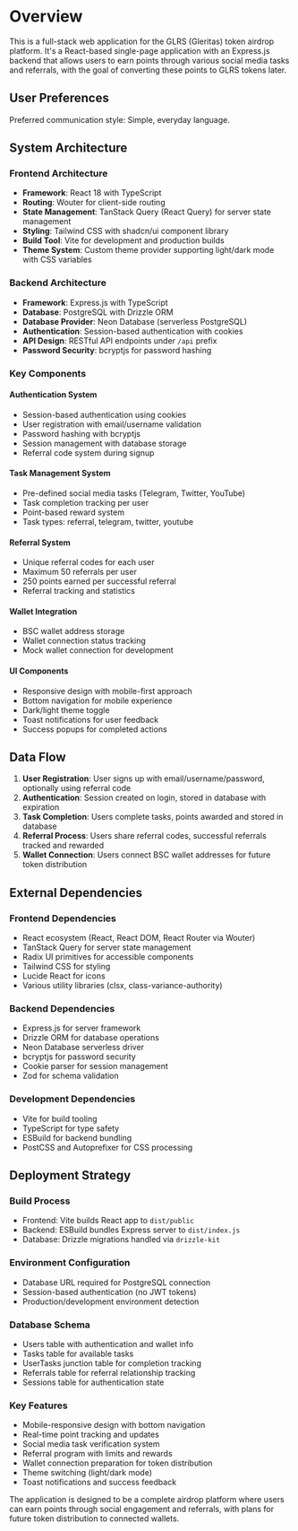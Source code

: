 # Overview

This is a full-stack web application for the GLRS (Gleritas) token airdrop platform. It's a React-based single-page application with an Express.js backend that allows users to earn points through various social media tasks and referrals, with the goal of converting these points to GLRS tokens later.

## User Preferences

Preferred communication style: Simple, everyday language.

## System Architecture

### Frontend Architecture
- **Framework**: React 18 with TypeScript
- **Routing**: Wouter for client-side routing
- **State Management**: TanStack Query (React Query) for server state management
- **Styling**: Tailwind CSS with shadcn/ui component library
- **Build Tool**: Vite for development and production builds
- **Theme System**: Custom theme provider supporting light/dark mode with CSS variables

### Backend Architecture
- **Framework**: Express.js with TypeScript
- **Database**: PostgreSQL with Drizzle ORM
- **Database Provider**: Neon Database (serverless PostgreSQL)
- **Authentication**: Session-based authentication with cookies
- **API Design**: RESTful API endpoints under `/api` prefix
- **Password Security**: bcryptjs for password hashing

### Key Components

#### Authentication System
- Session-based authentication using cookies
- User registration with email/username validation
- Password hashing with bcryptjs
- Session management with database storage
- Referral code system during signup

#### Task Management System
- Pre-defined social media tasks (Telegram, Twitter, YouTube)
- Task completion tracking per user
- Point-based reward system
- Task types: referral, telegram, twitter, youtube

#### Referral System
- Unique referral codes for each user
- Maximum 50 referrals per user
- 250 points earned per successful referral
- Referral tracking and statistics

#### Wallet Integration
- BSC wallet address storage
- Wallet connection status tracking
- Mock wallet connection for development

#### UI Components
- Responsive design with mobile-first approach
- Bottom navigation for mobile experience
- Dark/light theme toggle
- Toast notifications for user feedback
- Success popups for completed actions

## Data Flow

1. **User Registration**: User signs up with email/username/password, optionally using referral code
2. **Authentication**: Session created on login, stored in database with expiration
3. **Task Completion**: Users complete tasks, points awarded and stored in database
4. **Referral Process**: Users share referral codes, successful referrals tracked and rewarded
5. **Wallet Connection**: Users connect BSC wallet addresses for future token distribution

## External Dependencies

### Frontend Dependencies
- React ecosystem (React, React DOM, React Router via Wouter)
- TanStack Query for server state management
- Radix UI primitives for accessible components
- Tailwind CSS for styling
- Lucide React for icons
- Various utility libraries (clsx, class-variance-authority)

### Backend Dependencies
- Express.js for server framework
- Drizzle ORM for database operations
- Neon Database serverless driver
- bcryptjs for password security
- Cookie parser for session management
- Zod for schema validation

### Development Dependencies
- Vite for build tooling
- TypeScript for type safety
- ESBuild for backend bundling
- PostCSS and Autoprefixer for CSS processing

## Deployment Strategy

### Build Process
- Frontend: Vite builds React app to `dist/public`
- Backend: ESBuild bundles Express server to `dist/index.js`
- Database: Drizzle migrations handled via `drizzle-kit`

### Environment Configuration
- Database URL required for PostgreSQL connection
- Session-based authentication (no JWT tokens)
- Production/development environment detection

### Database Schema
- Users table with authentication and wallet info
- Tasks table for available tasks
- UserTasks junction table for completion tracking
- Referrals table for referral relationship tracking
- Sessions table for authentication state

### Key Features
- Mobile-responsive design with bottom navigation
- Real-time point tracking and updates
- Social media task verification system
- Referral program with limits and rewards
- Wallet connection preparation for token distribution
- Theme switching (light/dark mode)
- Toast notifications and success feedback

The application is designed to be a complete airdrop platform where users can earn points through social engagement and referrals, with plans for future token distribution to connected wallets.